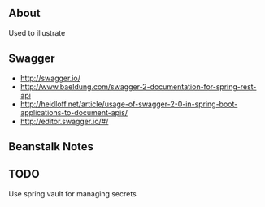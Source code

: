 ## About
Used to illustrate 



## Swagger
- http://swagger.io/
- http://www.baeldung.com/swagger-2-documentation-for-spring-rest-api
- http://heidloff.net/article/usage-of-swagger-2-0-in-spring-boot-applications-to-document-apis/
- http://editor.swagger.io/#/



## Beanstalk Notes




## TODO
Use spring vault for managing secrets


